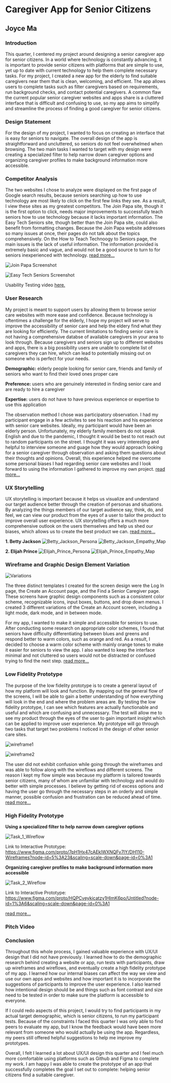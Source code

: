 # Caregiver App for Senior Citizens
## Joyce Ma

### Introduction

This quarter, I centered my project around designing a senior caregiver app for senior citizens. In a world where technology is constantly advancing, it is important to provide senior citizens with platforms that are simple to use, yet up to date with current technology to help them complete necessary tasks. For my project, I created a new app for the elderly to find suitable caregivers near them that is clean, welcoming, and efficient. The app allows users to complete tasks such as filter caregivers based on requirements, run background checks, and contact potential caregivers. A common flaw the current popular senior caregiver websites and apps share is a cluttered interface that is difficult and confusing to use, so my app aims to simplify and streamline the process of finding a good caregiver for senior citizens.

### Design Statement

For the design of my project, I wanted to focus on creating an interface that is easy for seniors to navigate. The overall design of the app is straightforward and uncluttered, so seniors do not feel overwhelmed when browsing. The two main tasks I wanted to target with my design were creating a specialized filter to help narrow down caregiver options and organizing caregiver profiles to make background information more accessible. 

### Competitor Analysis

The two websites I chose to analyze were displayed on the first page of Google search results, because seniors searching up how to use technology are most likely to click on the first few links they see. As a result, I view these sites as my greatest competitors. The Join Papa site, though it is the first option to click, needs major improvements to successfully teach seniors how to use technology because it lacks important information. The Easy Tech Seniors site, though better than the Join Papa site, could also benefit from formatting changes. Because the Join Papa website addresses so many issues at once, their pages do not talk about the topics comprehensively. On the How to Teach Technoogy to Seniors page, the main issues is the lack of useful information. The information provided is extremely basic and vague, and would not be a good source to turn to for seniors inexperienced with technology. [read more...](https://github.com/joycema-DH110/DH110-JOYCEMA/edit/main/Assignment%2001)

![Join Papa Screenshot](https://github.com/joycema-DH110/DH110-JOYCEMA/blob/main/Join%20Papa%20Screenshot.png)

![Easy Tech Seniors Screenshot](https://github.com/joycema-DH110/DH110-JOYCEMA/blob/main/Easy%20Tech%20Seniors%20Screenshot.png)

Usability Testing video [here.](https://drive.google.com/file/d/12gYJr7UeLXbd43dcpjhcdbJGak-mKOK6/view?usp=sharing)

### User Research

My project is meant to support users by allowing them to browse senior care websites with more ease and confidence. Because technology is oftentimes a challenge for the elderly, I hope my project will serve to improve the accessibility of senior care and help the eldery find what they are looking for efficiently. The current limitations to finding senior care is not having a comprehensive databse of available caregivers in your area to look through. Because caregivers and seniors sign up to different websites and apps, there is a big possibility users are unable to complete list of caregivers they can hire, which can lead to potentially missing out on someone who is perfect for your needs.

**Demographic:** elderly people looking for senior care, friends and family of seniors who want to find their loved ones proper care

**Preference:** users who are genuinely interested in finding senior care and are ready to hire a caregiver

**Expertise:** users do not have to have previous experience or expertise to use this application

The observation method I chose was participatory observation. I had my participant engage in a few activites to see his reaction and his experience with senior care websites. Ideally, my participant would have been an elderly person. Unfortunately, my elderly family members do not speak English and due to the pandemic, I thought it would be best to not reach out to random participants on the street. I thought it was very interesting and helpful to interview someone and guage how they would approach looking for a senior caregiver through observation and asking them questions about their thoughts and opinions. Overall, this experience helped me overcome some personal biases I had regarding senior care websites and I look forward to using the information I gathered to improve my own project. [read more...](https://github.com/joycema-DH110/DH110-JOYCEMA/blob/main/Assignment%2003)

### UX Storytelling

UX storytelling is important because it helps us visualize and understand our target audience better through the creation of personas and situations. By analyzing the things members of our target audience say, think, do, and feel, we can view our product from the eyes of a user to tailor the product to improve overall user experience. UX storytelling offers a much more comprehensive outlook on the users themselves and help us shed our biases, which allows us to create the best product we can. [read more...](https://github.com/joycema-DH110/DH110-JOYCEMA/blob/main/Assignment%2004)

**1. Betty Jackson**
![Betty_Jackson_Persona](https://github.com/joycema-DH110/DH110-JOYCEMA/blob/main/BettyJacksonPersona.jpg)
![Betty_Jackson_Empathy_Map](https://github.com/joycema-DH110/DH110-JOYCEMA/blob/main/BettyJacksonEmpathyMap.jpg)

**2. Elijah Prince**
![Elijah_Prince_Persona](https://github.com/joycema-DH110/DH110-JOYCEMA/blob/main/ElijahPrincePersona.jpg)
![Elijah_Prince_Empathy_Map](https://github.com/joycema-DH110/DH110-JOYCEMA/blob/main/ElijahPrinceEmpathyMap.jpg)

### Wireframe and Graphic Design Element Variation

![Variations](https://github.com/joycema-DH110/DH110-JOYCEMA/blob/main/Variations.jpg)

The three distinct templates I created for the screen design were the Log In page, the Create an Account page, and the Find a Senior Caregiver page. These screens have graphic design components such as a consistent color scheme, recognizable icons, input boxes, buttons, and drop down menus. I created 3 different variations of the Create an Account screen, including a light mode, dark mode, and in between mode.

For my app, I wanted to make it simple and accessible for seniors to use. After conducting some research on appropriate color schemes, I found that seniors have difficulty differentiating between blues and greens and respond better to warm colors, such as orange and red. As a result, I decided to choose a warm color scheme with mainly orange tones to make it easier for seniors to view the app. I also wanted to keep the interface minimal and not cluttered so users would not be distracted or confused trying to find the next step. [read more...](https://github.com/joycema-DH110/DH110-JOYCEMA/blob/main/Assignment%206%20%26%207)

### Low Fidelity Prototype

The purpose of the low fidelity prototype is to create a general layout of how my platform will look and function. By mapping out the general flow of the screens, I will be able to gain a better understanding of how everything will look in the end and where the problem areas are. By testing the low fidelity prototype, I can see which features are actually functionable and useful and which are confusing and unnecessary. The test will allow me to see my product through the eyes of the user to gain important insight which can be applied to improve user experience. My prototype will go through two tasks that target two problems I noticed in the design of other senior care sites.

![wireframe1](https://github.com/joycema-DH110/DH110-JOYCEMA/blob/main/wireframe1.jpg)

![wireframe2](https://github.com/joycema-DH110/DH110-JOYCEMA/blob/main/wireframe2.jpg)

The user did not exhibit confusion while going through the wireframes and was able to follow along with the wireflows and different screens. The reason I kept my flow simple was because my platform is tailored towards senior citizens, many of whom are unfamiliar with technology and would do better with simple processes. I believe by getting rid of excess options and having the user go through the necessary steps in an orderly and simple manner, possible confusion and frustration can be reduced ahead of time. [read more...](https://github.com/joycema-DH110/DH110-JOYCEMA/blob/main/Assignment%2005)

### High Fidelity Prototype

**Using a specialized filter to help narrow down caregiver options**

![Task_1_Wireflow](https://github.com/joycema-DH110/DH110-JOYCEMA/blob/main/Task1Wireflow.jpg)

Link to Interactive Prototype: https://www.figma.com/proto/7pH1Hx47cAEklWXNQFv7lY/DH110-Wireframes?node-id=5%3A23&scaling=scale-down&page-id=0%3A1

**Organizing caregiver profiles to make background information more accessible**

![Task_2_Wireflow](https://github.com/joycema-DH110/DH110-JOYCEMA/blob/main/Task2Wireflow.jpg)

Link to Interactive Prototype: https://www.figma.com/proto/HQPCveykicatzy1HlmK6po/Untitled?node-id=1%3A6&scaling=scale-down&page-id=0%3A1

[read more...](https://github.com/joycema-DH110/DH110-JOYCEMA/blob/main/Assignment%206%20%26%207)

### Pitch Video



### Conclusion

Throughout this whole process, I gained valuable experience with UX/UI design that I did not have previously. I learned how to do the demographic research behind creating a website or app, run tests with participants, draw up wireframes and wireflows, and eventually create a high fidelity prototype of my app. I learned how our internal biases can affect the way we view and use our own apps and websites and how important it is to incorporate the suggestions of participants to improve the user experience. I also learned how intentional design should be and things such as font contrast and size need to be tested in order to make sure the platform is accessible to everyone. 

If I could redo aspects of this project, I would try to find participants in my actual target demographic, which is senior citizens, to run my participant tests. Because of the constraints I faced this quarter I was only able to find peers to evaluate my app, but I know the feedback would have been more relevant from someone who would actually be using the app. Regardless, my peers still offered helpful suggestions to help me improve my prototypes. 

Overall, I felt I learned a lot about UX/UI design this quarter and I feel much more comfortable using platforms such as Github and Figma to complete my work. I am happy I was able to create the prototype of an app that successfully completes the goal I set out to complete: helping senior citizens find a suitable caregiver. 
